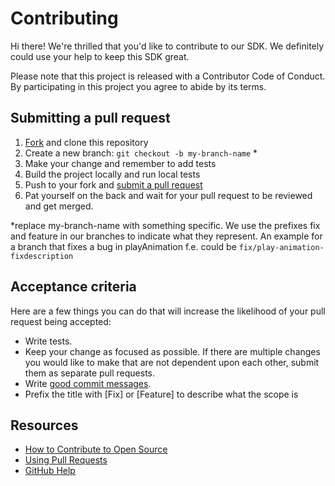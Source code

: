 # Contributing

Hi there! We're thrilled that you'd like to contribute to our SDK. We definitely could use your help to keep this SDK great.

Please note that this project is released with a Contributor Code of Conduct. By participating in this project you agree to abide by its terms.

## Submitting a pull request

1. [Fork](https://github.com/chili-publish/editor-sdk/fork) and clone this repository
2. Create a new branch: `git checkout -b my-branch-name` \*
3. Make your change and remember to add tests
4. Build the project locally and run local tests
5. Push to your fork and [submit a pull request](https://github.com/chili-publish/editor-sdk/compare)
6. Pat yourself on the back and wait for your pull request to be reviewed and get merged.

\*replace my-branch-name with something specific. We use the prefixes fix and feature in our branches to indicate what they represent. An example for a branch that fixes a bug in playAnimation f.e. could be `fix/play-animation-fixdescription`

## Acceptance criteria

Here are a few things you can do that will increase the likelihood of your pull request being accepted:

-   Write tests.
-   Keep your change as focused as possible. If there are multiple changes you would like to make that are not dependent upon each other, submit them as separate pull requests.
-   Write [good commit messages](http://tbaggery.com/2008/04/19/a-note-about-git-commit-messages.html).
-   Prefix the title with [Fix] or [Feature] to describe what the scope is

## Resources

-   [How to Contribute to Open Source](https://opensource.guide/how-to-contribute/)
-   [Using Pull Requests](https://help.github.com/articles/about-pull-requests/)
-   [GitHub Help](https://help.github.com/)
